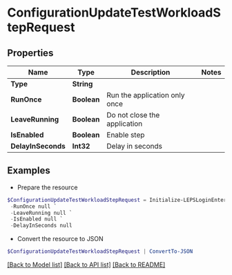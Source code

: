 # ConfigurationUpdateTestWorkloadStepRequest
## Properties

Name | Type | Description | Notes
------------ | ------------- | ------------- | -------------
**Type** | **String** |  | 
**RunOnce** | **Boolean** | Run the application only once | 
**LeaveRunning** | **Boolean** | Do not close the application | 
**IsEnabled** | **Boolean** | Enable step | 
**DelayInSeconds** | **Int32** | Delay in seconds | 

## Examples

- Prepare the resource
```powershell
$ConfigurationUpdateTestWorkloadStepRequest = Initialize-LEPSLoginEnterpriseConfigurationUpdateTestWorkloadStepRequest  -Type null `
 -RunOnce null `
 -LeaveRunning null `
 -IsEnabled null `
 -DelayInSeconds null
```

- Convert the resource to JSON
```powershell
$ConfigurationUpdateTestWorkloadStepRequest | ConvertTo-JSON
```

[[Back to Model list]](../README.md#documentation-for-models) [[Back to API list]](../README.md#documentation-for-api-endpoints) [[Back to README]](../README.md)

